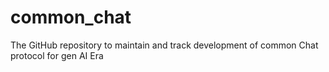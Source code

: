 # common_chat
The GitHub repository to maintain and track development of common Chat protocol for gen AI Era
